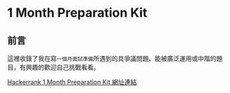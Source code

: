 # 1 Month Preparation Kit

前言
---
這裡收錄了我在寫`一個月面試準備`所遇到的具爭議問題、能被廣泛運用或中階的題目，有興趣的歡迎自己挑戰看看。

[Hackerrank 1 Month Preparation Kit 網址連結](https://www.hackerrank.com/interview/preparation-kits/one-month-preparation-kit/one-month-week-one/challenges)
